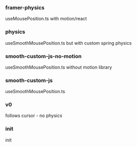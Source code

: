 ### framer-physics
useMousePosition.ts with motion/react

### physics
useSmoothMousePosition.ts but with custom spring physics

### smooth-custom-js-no-motion
useSmoothMousePosition.ts without motion library

### smooth-custom-js
useSmoothMousePosition.ts

### v0
follows cursor - no physics

### init
init